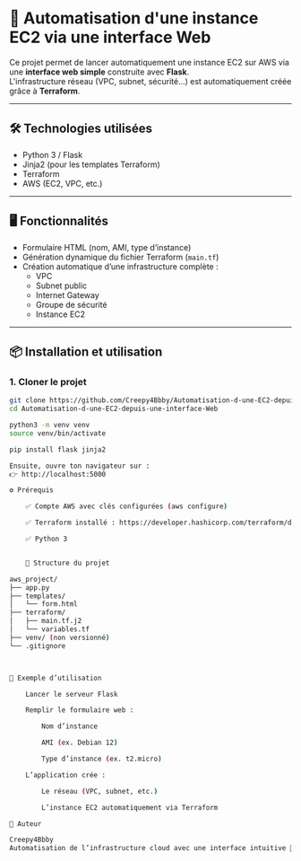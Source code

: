 # 🚀 Automatisation d'une instance EC2 via une interface Web

Ce projet permet de lancer automatiquement une instance EC2 sur AWS via une **interface web simple** construite avec **Flask**.  
L'infrastructure réseau (VPC, subnet, sécurité...) est automatiquement créée grâce à **Terraform**.

---

## 🛠️ Technologies utilisées

- Python 3 / Flask
- Jinja2 (pour les templates Terraform)
- Terraform
- AWS (EC2, VPC, etc.)

---

## 🖥️ Fonctionnalités

- Formulaire HTML (nom, AMI, type d’instance)
- Génération dynamique du fichier Terraform (`main.tf`)
- Création automatique d’une infrastructure complète :
  - VPC
  - Subnet public
  - Internet Gateway
  - Groupe de sécurité
  - Instance EC2

---

## 📦 Installation et utilisation

### 1. Cloner le projet

```bash
git clone https://github.com/Creepy4Bbby/Automatisation-d-une-EC2-depuis-une-interface-Web.git
cd Automatisation-d-une-EC2-depuis-une-interface-Web

python3 -m venv venv
source venv/bin/activate

pip install flask jinja2

Ensuite, ouvre ton navigateur sur :
👉 http://localhost:5000

⚙️ Prérequis

    ✅ Compte AWS avec clés configurées (aws configure)

    ✅ Terraform installé : https://developer.hashicorp.com/terraform/downloads

    ✅ Python 3


    📁 Structure du projet

aws_project/
├── app.py
├── templates/
│   └── form.html
├── terraform/
│   ├── main.tf.j2
│   └── variables.tf
├── venv/ (non versionné)
└── .gitignore



🧾 Exemple d’utilisation

    Lancer le serveur Flask

    Remplir le formulaire web :

        Nom d’instance

        AMI (ex. Debian 12)

        Type d’instance (ex. t2.micro)

    L’application crée :

        Le réseau (VPC, subnet, etc.)

        L’instance EC2 automatiquement via Terraform

👤 Auteur

Creepy4Bbby
Automatisation de l’infrastructure cloud avec une interface intuitive 🧠💻
